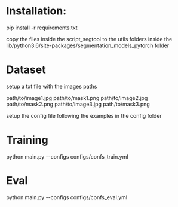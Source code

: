 # Installation: 

pip install -r requirements.txt

copy the files inside the script_segtool to the utils folders inside the lib/python3.6/site-packages/segmentation_models_pytorch folder

# Dataset

setup a txt file with the images paths

path/to/image1.jpg path/to/mask1.png
path/to/image2.jpg path/to/mask2.png
path/to/image3.jpg path/to/mask3.png

setup the config file following the examples in the config folder

# Training

python main.py --configs configs/confs_train.yml

# Eval

python main.py --configs configs/confs_eval.yml
